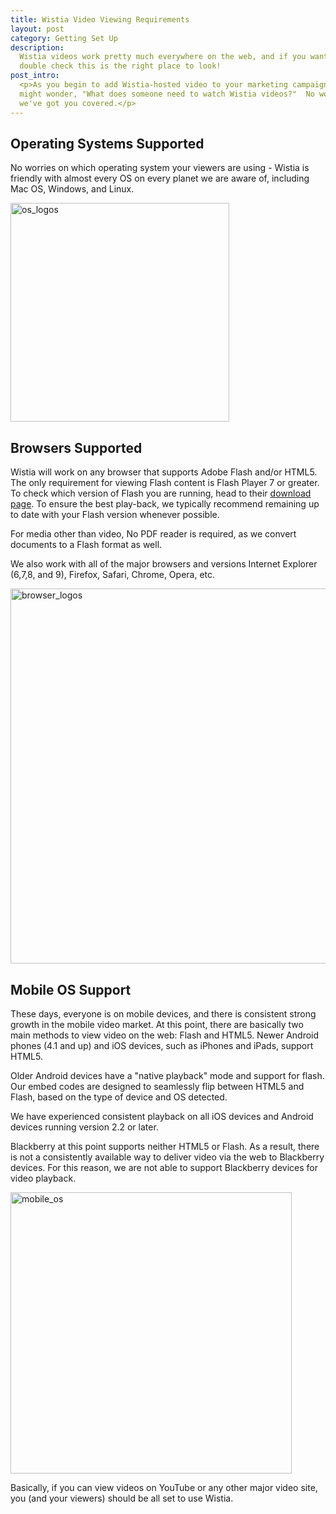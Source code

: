 ```yaml
---
title: Wistia Video Viewing Requirements
layout: post
category: Getting Set Up
description:
  Wistia videos work pretty much everywhere on the web, and if you want to
  double check this is the right place to look!
post_intro: 
  <p>As you begin to add Wistia-hosted video to your marketing campaigns, you 
  might wonder, "What does someone need to watch Wistia videos?"  No worries, 
  we've got you covered.</p>
---
```


## Operating Systems Supported

No worries on which operating system your viewers are using - Wistia is
friendly with almost every OS on every planet we are aware of, including
Mac OS, Windows, and Linux.

<img src="http://embed.wistia.com/deliveries/cffeb29191a848fbaf9220775cd262dbf34d7563.png" alt="os_logos" style="margin: 0 auto;" width="350px" />
<div class="clear"></div>

## Browsers Supported

Wistia will work on any browser that supports Adobe Flash and/or HTML5.
The only requirement for viewing Flash content is Flash Player 7 or greater.
To check which version of Flash you are running, head to their
[download page](http://www.adobe.com/support/flash/downloads.html).
To ensure the best play-back, we typically recommend remaining up to date with
your Flash version whenever possible.

For media other than video, No PDF reader is required, as we convert documents
to a Flash format as well.

We also work with all of the major browsers and versions Internet Explorer
(6,7,8, and 9), Firefox, Safari, Chrome, Opera, etc.

<img src="http://embed.wistia.com/deliveries/c6d79c9dbafed72414d1577f55241e8925fae9cc.png" alt="browser_logos" width="600px" />

<div class="clear"></div>

## Mobile OS Support

These days, everyone is on mobile devices, and there is consistent strong 
growth in the mobile video market. At this point, there are basically two 
main methods to view video on the web: Flash and HTML5. Newer Android phones 
(4.1 and up) and iOS devices, such as iPhones and iPads, support HTML5. 

Older Android devices have a "native playback" mode and support for flash.  
Our embed codes are designed to seamlessly flip between HTML5 and Flash, 
based on the type of device and OS detected.  

We have experienced consistent playback on all iOS devices and Android 
devices running version 2.2 or later.

Blackberry at this point supports neither HTML5 or Flash. As a result, there 
is not a consistently available way to deliver video via the web to Blackberry 
devices. For this reason, we are not able to support Blackberry devices for 
video playback.

<img src="http://embed.wistia.com/deliveries/68456b8d7413d12d1a06c1b92eff101c3e02fcca.png" alt="mobile_os" width="450px" />

<div class="clear"></div>

Basically, if you can view videos on YouTube or any other major video site, 
you (and your viewers) should be all set to use Wistia.
